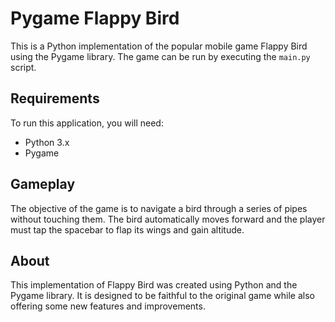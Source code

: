 # Pygame Flappy Bird

This is a Python implementation of the popular mobile game Flappy Bird using the Pygame library. The game can be run by executing the `main.py` script.

## Requirements

To run this application, you will need:

- Python 3.x
- Pygame


## Gameplay

The objective of the game is to navigate a bird through a series of pipes without touching them. The bird automatically moves forward and the player must tap the spacebar to flap its wings and gain altitude.

## About

This implementation of Flappy Bird was created using Python and the Pygame library. It is designed to be faithful to the original game while also offering some new features and improvements.


